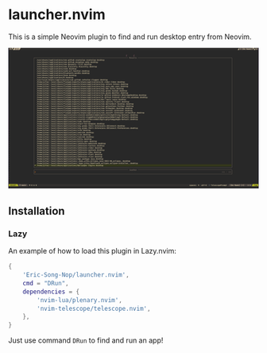 # launcher.nvim

This is a simple Neovim plugin to find and run desktop entry from Neovim.

![launcher.nvim](./assests/screenshot.png)

## Installation

### Lazy

An example of how to load this plugin in Lazy.nvim:

```lua
{
    'Eric-Song-Nop/launcher.nvim',
    cmd = "DRun",
    dependencies = {
        'nvim-lua/plenary.nvim',
        'nvim-telescope/telescope.nvim',
    },
}
```

Just use command `DRun` to find and run an app!
